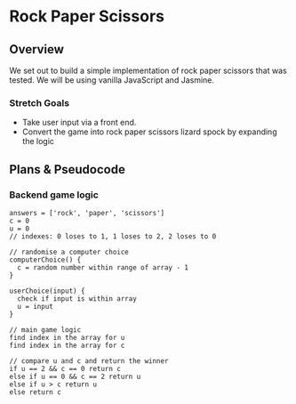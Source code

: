 # Rock Paper Scissors

## Overview
We set out to build a simple implementation of rock paper scissors that was tested.
We will be using vanilla JavaScript and Jasmine.

### Stretch Goals
* Take user input via a front end.
* Convert the game into rock paper scissors lizard spock by expanding the logic

## Plans & Pseudocode
### Backend game logic
```
answers = ['rock', 'paper', 'scissors']
c = 0
u = 0
// indexes: 0 loses to 1, 1 loses to 2, 2 loses to 0

// randomise a computer choice
computerChoice() {
  c = random number within range of array - 1
}

userChoice(input) {
  check if input is within array
  u = input
}

// main game logic
find index in the array for u
find index in the array for c

// compare u and c and return the winner
if u == 2 && c == 0 return c
else if u == 0 && c == 2 return u
else if u > c return u
else return c
```